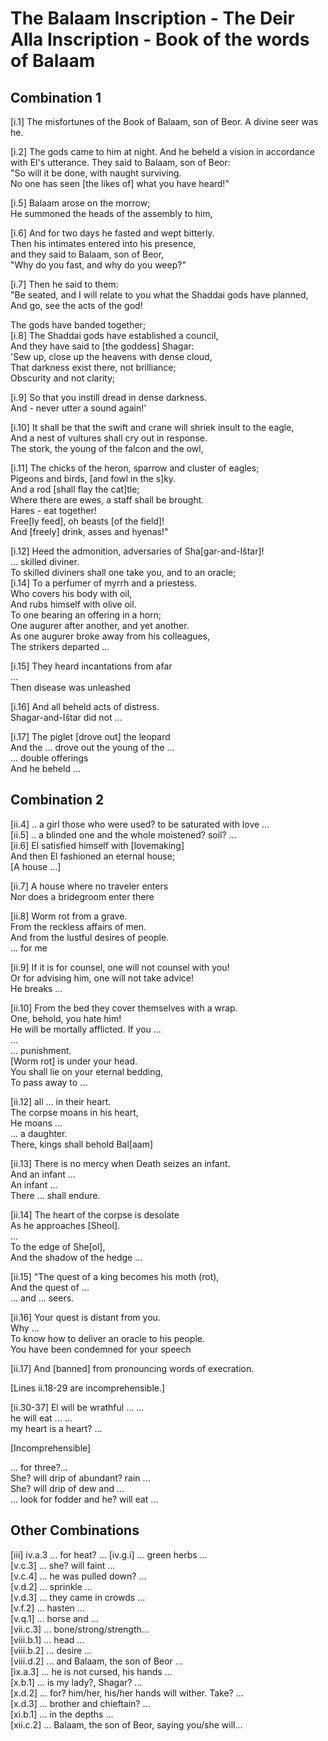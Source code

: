 # **The Balaam Inscription - The Deir Alla Inscription - Book of the words of Balaam**

## **Combination 1**

[i.1] The misfortunes of the Book of Balaam, son of Beor. A divine seer was he.

[i.2] The gods came to him at night. And he beheld a vision in accordance with El's utterance. They said to Balaam, son of Beor:  
"So will it be done, with naught surviving.  
No one has seen [the likes of] what you have heard!"

[i.5] Balaam arose on the morrow;  
He summoned the heads of the assembly to him,  

[i.6] And for two days he fasted and wept bitterly.  
Then his intimates entered into his presence,  
and they said to Balaam, son of Beor,  
"Why do you fast, and why do you weep?"

[i.7] Then he said to them:  
"Be seated, and I will relate to you what the Shaddai gods have planned,  
And go, see the acts of the god!  

The gods have banded together;  
[i.8] The Shaddai gods have established a council,  
And they have said to [the goddess] Shagar:  
'Sew up, close up the heavens with dense cloud,  
That darkness exist there, not brilliance;  
Obscurity and not clarity;

[i.9] So that you instill dread in dense darkness.  
And - never utter a sound again!'

[i.10] It shall be that the swift and crane will shriek insult to the eagle,  
And a nest of vultures shall cry out in response.  
The stork, the young of the falcon and the owl,  

[i.11] The chicks of the heron, sparrow and cluster of eagles;  
Pigeons and birds, [and fowl in the s]ky.  
And a rod [shall flay the cat]tle;  
Where there are ewes, a staff shall be brought.  
Hares - eat together!  
Free[ly feed], oh beasts [of the field]!  
And [freely] drink, asses and hyenas!"

[i.12] Heed the admonition, adversaries of Sha[gar-and-Ištar]!  
... skilled diviner.  
To skilled diviners shall one take you, and to an oracle;  
[i.14] To a perfumer of myrrh and a priestess.  
Who covers his body with oil,  
And rubs himself with olive oil.  
To one bearing an offering in a horn;  
One augurer after another, and yet another.  
As one augurer broke away from his colleagues,  
The strikers departed ...  

[i.15] They heard incantations from afar  
...  
Then disease was unleashed  

[i.16] And all beheld acts of distress.  
Shagar-and-Ištar did not ...

[i.17] The piglet [drove out] the leopard  
And the ... drove out the young of the ...  
... double offerings  
And he beheld ...

## **Combination 2**

[ii.4] .. a girl those who were used? to be saturated with love ...  
[ii.5] .. a blinded one and the whole moistened? soil? ...  
[ii.6] El satisfied himself with [lovemaking]  
And then El fashioned an eternal house;  
[A house ...]

[ii.7] A house where no traveler enters  
Nor does a bridegroom enter there  

[ii.8] Worm rot from a grave.  
From the reckless affairs of men.  
And from the lustful desires of people.  
... for me  

[ii.9] If it is for counsel, one will not counsel with you!  
Or for advising him, one will not take advice!  
He breaks ...

[ii.10] From the bed they cover themselves with a wrap.  
One, behold, you hate him!  
He will be mortally afflicted. If you ...  
...  
... punishment.  
[Worm rot] is under your head.  
You shall lie on your eternal bedding,  
To pass away to ...

[ii.12] all ... in their heart.  
The corpse moans in his heart,  
He moans ...  
... a daughter.  
There, kings shall behold ּBal[aam]  

[ii.13] There is no mercy when Death seizes an infant.  
And an infant ...  
An infant ...  
There ... shall endure.  

[ii.14] The heart of the corpse is desolate  
As he approaches [Sheol].  
...  
To the edge of She[ol],  
And the shadow of the hedge ...  

[ii.15] "The quest of a king becomes his moth (rot),  
And the quest of ...  
... and ... seers.

[ii.16] Your quest is distant from you.  
Why ...  
To know how to deliver an oracle to his people.  
You have been condemned for your speech  

[ii.17] And [banned] from pronouncing words of execration.  

[Lines ii.18-29 are incomprehensible.]  

[ii.30-37] El will be wrathful ... ...  
he will eat ... ...  
my heart is a heart? ...  

[Incomprehensible]  

... for three?...  
She? will drip of abundant? rain ...  
She? will drip of dew and ...  
... look for fodder and he? will eat ...

## **Other Combinations**

[iii] iv.a.3 ... for heat? ...
[iv.g.i] ... green herbs ...  
[v.c.3] ... she? will faint ...  
[v.c.4] ... he was pulled down? ...  
[v.d.2] ... sprinkle ...  
[v.d.3] ... they came in crowds ...  
[v.f.2] ... hasten ...  
[v.q.1] ... horse and ...  
[vii.c.3] ... bone/strong/strength...  
[viii.b.1] ... head ...  
[viii.b.2] ... desire ...  
[viii.d.2] ... and Balaam, the son of Beor ...  
[ix.a.3] ... he is not cursed, his hands ...  
[x.b.1] ... is my lady?, Shagar? ...  
[x.d.2] ... for? him/her, his/her hands will wither. Take? ...  
[x.d.3] ... brother and chieftain? ...  
[xi.b.1] ... in the depths ...  
[xii.c.2] ... Balaam, the son of Beor, saying you/she will...